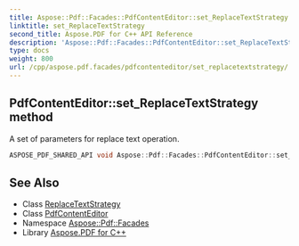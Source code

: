 ```yaml
---
title: Aspose::Pdf::Facades::PdfContentEditor::set_ReplaceTextStrategy method
linktitle: set_ReplaceTextStrategy
second_title: Aspose.PDF for C++ API Reference
description: 'Aspose::Pdf::Facades::PdfContentEditor::set_ReplaceTextStrategy method. A set of parameters for replace text operation in C++.'
type: docs
weight: 800
url: /cpp/aspose.pdf.facades/pdfcontenteditor/set_replacetextstrategy/
---
```

## PdfContentEditor::set_ReplaceTextStrategy method


A set of parameters for replace text operation.

```cpp
ASPOSE_PDF_SHARED_API void Aspose::Pdf::Facades::PdfContentEditor::set_ReplaceTextStrategy(System::SharedPtr<Aspose::Pdf::Facades::ReplaceTextStrategy> value)
```

## See Also

* Class [ReplaceTextStrategy](../../replacetextstrategy/)
* Class [PdfContentEditor](../)
* Namespace [Aspose::Pdf::Facades](../../)
* Library [Aspose.PDF for C++](../../../)
